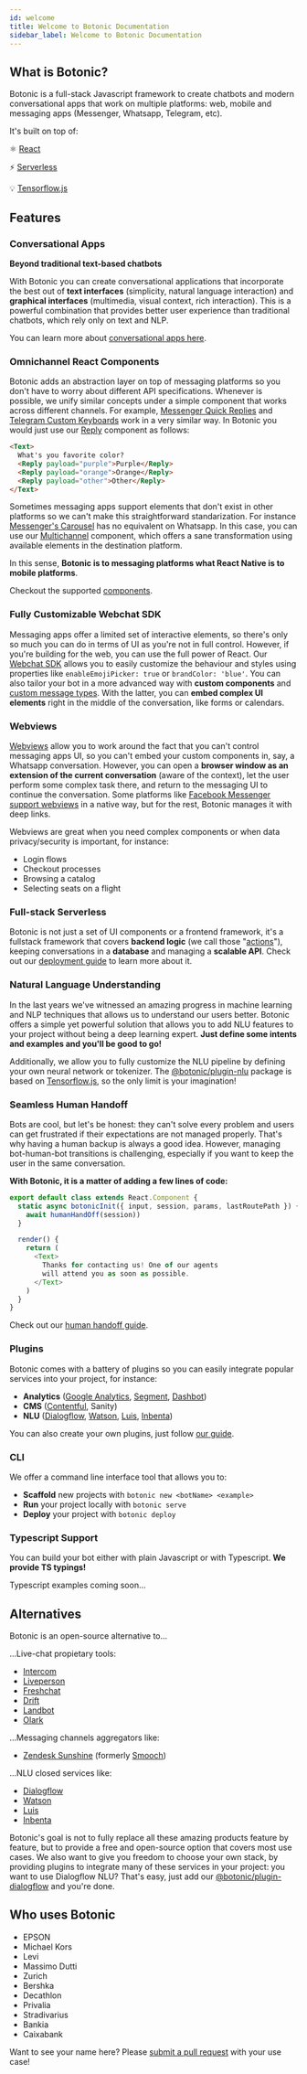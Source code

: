 ```yaml
---
id: welcome
title: Welcome to Botonic Documentation
sidebar_label: Welcome to Botonic Documentation
---
```


## What is Botonic?

Botonic is a full-stack Javascript framework to create chatbots and modern conversational apps that work on multiple platforms: web, mobile and messaging apps (Messenger, Whatsapp, Telegram, etc).

It's built on top of:

⚛️ [React](https://reactjs.org/)

⚡ [Serverless](https://www.serverless.com/)

💡 [Tensorflow.js](https://www.tensorflow.org/js)

## Features

### Conversational Apps

**Beyond traditional text-based chatbots**

With Botonic you can create conversational applications that incorporate the best out of **text interfaces** (simplicity, natural language interaction) and **graphical interfaces** (multimedia, visual context, rich interaction). This is a powerful combination that provides better user experience than traditional chatbots, which rely only on text and NLP.

You can learn more about [conversational apps here](https://www.hubtype.com/blog/what-are-conversational-apps/).

### Omnichannel React Components

Botonic adds an abstraction layer on top of messaging platforms so you don't have to worry about different API specifications. Whenever is possible, we unify similar concepts under a simple component that works across different channels. For example, [Messenger Quick Replies](https://developers.facebook.com/docs/messenger-platform/send-messages/quick-replies/) and [Telegram Custom Keyboards](https://irazasyed.github.io/telegram-bot-sdk/usage/keyboards/) work in a very similar way. In Botonic you would just use our [Reply](/docs/components/replies) component as follows:

```html
<Text>
  What's you favorite color?
  <Reply payload="purple">Purple</Reply>
  <Reply payload="orange">Orange</Reply>
  <Reply payload="other">Other</Reply>
</Text>
```

Sometimes messaging apps support elements that don't exist in other platforms so we can't make this straightforward standarization. For instance [Messenger's Carousel](https://developers.facebook.com/docs/messenger-platform/send-messages/template/generic/#carousel) has no equivalent on Whatsapp. In this case, you can use our [Multichannel](/docs/components/multichannel) component, which offers a sane transformation using available elements in the destination platform.

In this sense, **Botonic is to messaging platforms what React Native is to mobile platforms**.

Checkout the supported [components](/docs/components/components).

### Fully Customizable Webchat SDK

Messaging apps offer a limited set of interactive elements, so there's only so much you can do in terms of UI as you're not in full control. However, if you're building for the web, you can use the full power of React. Our [Webchat SDK](/docs/webchat/webchat) allows you to easily customize the behaviour and styles using properties like `enableEmojiPicker: true` or `brandColor: 'blue'`. You can also tailor your bot in a more advanced way with **custom components** and [custom message types](/docs/webchat/webchat-style#custom-message). With the latter, you can **embed complex UI elements** right in the middle of the conversation, like forms or calendars.

### Webviews

[Webviews](/docs/concepts/webviews) allow you to work around the fact that you can't control messaging apps UI, so you can't embed your custom components in, say, a Whatsapp conversation. However, you can open a **browser window as an extension of the current conversation** (aware of the context), let the user perform some complex task there, and return to the messaging UI to continue the conversation. Some platforms like [Facebook Messenger support webviews](https://developers.facebook.com/docs/messenger-platform/webview/) in a native way, but for the rest, Botonic manages it with deep links.

Webviews are great when you need complex components or when data privacy/security is important, for instance:

- Login flows
- Checkout processes
- Browsing a catalog
- Selecting seats on a flight

### Full-stack Serverless

Botonic is not just a set of UI components or a frontend framework, it's a fullstack framework that covers **backend logic** (we call those "[actions](/docs/concepts/actions)"), keeping conversations in a **database** and managing a **scalable API**. Check out our [deployment guide](/docs/deployment/hubtype) to learn more about it.

### Natural Language Understanding

In the last years we've witnessed an amazing progress in machine learning and NLP techniques that allows us to understand our users better. Botonic offers a simple yet powerful solution that allows you to add NLU features to your project without being a deep learning expert. **Just define some intents and examples and you'll be good to go!**

Additionally, we allow you to fully customize the NLU pipeline by defining your own neural network or tokenizer. The [@botonic/plugin-nlu](/docs/plugins/plugin-nlu) package is based on [Tensorflow.js](https://www.tensorflow.org/js), so the only limit is your imagination!

### Seamless Human Handoff

Bots are cool, but let's be honest: they can't solve every problem and users can get frustrated if their expectations are not managed properly. That's why having a human backup is always a good idea. However, managing bot-human-bot transitions is challenging, especially if you want to keep the user in the same conversation.

**With Botonic, it is a matter of adding a few lines of code:**

```javascript
export default class extends React.Component {
  static async botonicInit({ input, session, params, lastRoutePath }) {
    await humanHandOff(session))
  }

  render() {
    return (
      <Text>
        Thanks for contacting us! One of our agents
        will attend you as soon as possible.
      </Text>
    )
  }
}
```

Check out our [human handoff guide](/docs/concepts/humanhandoff).

### Plugins

Botonic comes with a battery of plugins so you can easily integrate popular services into your project, for instance:

- **Analytics** ([Google Analytics](/docs/plugins/plugin-google-analytics), [Segment](/docs/plugins/plugin-segment), [Dashbot](/docs/plugins/plugin-dashbot))
- **CMS** ([Contentful](/docs/plugins/plugin-contentful), Sanity)
- **NLU** ([Dialogflow](/docs/plugins/plugin-dialogflow), [Watson](/docs/plugins/plugin-watson), [Luis](/docs/plugins/plugin-luis), [Inbenta](/docs/plugins/plugin-inbenta))

You can also create your own plugins, just follow [our guide](/docs/plugins/createname-plugin1).

### CLI

We offer a command line interface tool that allows you to:

- **Scaffold** new projects with `botonic new <botName> <example>`
- **Run** your project locally with `botonic serve`
- **Deploy** your project with `botonic deploy`

### Typescript Support

You can build your bot either with plain Javascript or with Typescript. **We provide TS typings!**

Typescript examples coming soon...

## Alternatives

Botonic is an open-source alternative to...

...Live-chat propietary tools:

- [Intercom](https://www.intercom.com/)
- [Liveperson](https://www.liveperson.com/)
- [Freshchat](https://www.freshworks.com/live-chat-software/)
- [Drift](https://www.drift.com/)
- [Landbot](http://landbot.io/)
- [Olark](https://www.olark.com/)

...Messaging channels aggregators like:

- [Zendesk Sunshine](https://www.zendesk.com/platform/conversations/outbound-messaging/) (formerly [Smooch](https://smooch.io/))

...NLU closed services like:

- [Dialogflow](https://cloud.google.com/dialogflow)
- [Watson](https://www.ibm.com/watson)
- [Luis](https://www.luis.ai/)
- [Inbenta](https://www.inbenta.com/en/)

Botonic's goal is not to fully replace all these amazing products feature by feature, but to provide a free and open-source option that covers most use cases. We also want to give you freedom to choose your own stack, by providing plugins to integrate many of these services in your project: you want to use Dialogflow NLU? That's easy, just add our [@botonic/plugin-dialogflow](/docs/plugins/plugin-dialogflow) and you're done.

## Who uses Botonic

- EPSON
- Michael Kors
- Levi
- Massimo Dutti
- Zurich
- Bershka
- Decathlon
- Privalia
- Stradivarius
- Bankia
- Caixabank

Want to see your name here? Please [submit a pull request](https://github.com/hubtype/botonic/pulls) with your use case!
